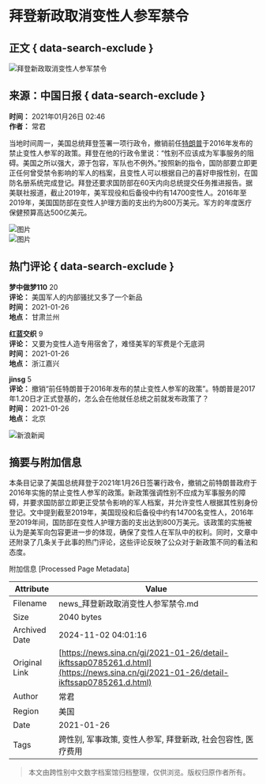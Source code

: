 # 拜登新政取消变性人参军禁令

## 正文 { data-search-exclude }


![拜登新政取消变性人参军禁令](//n.sinaimg.cn/sinakd10200/360/w180h180/20221208/5488-f44788ac472043e856889cad813b4a5a.jpg)

## 来源：中国日报 { data-search-exclude }

**时间：** 2021年01月26日 02:46  
**作者：** 常君  

当地时间周一，美国总统拜登签署一项行政令，撤销前任[特朗普](https://news.sina.cn/news_zt/keyword.d.html?vt=4&k=%E7%89%B9%E6%9C%97%E6%99%AE)于2016年发布的禁止变性人参军的政策。拜登在他的行政令里说：“性别不应该成为军事服务的阻碍。美国之所以强大，源于包容，军队也不例外。”按照新的指令，国防部要立即更正任何曾受禁令影响的军人的档案，且变性人可以根据自己的喜好申报性别，在国防名册系统完成登记。拜登还要求国防部在60天内向总统提交任务推进报告。据美联社报道，截止2019年，美军现役和后备役中约有14700变性人。2016年至2019年，美国国防部在变性人护理方面的支出约为800万美元。军方的年度医疗保健预算高达500亿美元。

![图片](//k.sinaimg.cn/n/front20210126ac/202/w641h361/20210126/9822-kicwvzq4594540.jpg/w700d1q75cms.jpg?by=cms_fixed_width)  
![图片](//k.sinaimg.cn/n/news/transform/150/w550h400/20210126/53f9-kicwvzq4594278.jpg/w700d1q75cms.jpg?by=cms_fixed_width)

## 热门评论 { data-search-exclude }

**梦中做梦110** 20  
**评论：** 美国军人的内部骚扰又多了一个新品  
**时间：** 2021-01-26  
**地点：** 甘肃兰州  

**红蓝交织** 9  
**评论：** 又要为变性人造专用宿舍了，难怪美军的军费是个无底洞  
**时间：** 2021-01-26  
**地点：** 浙江嘉兴  

**jinsg** 5  
**评论：** 撤销“前任特朗普于2016年发布的禁止变性人参军的政策”。特朗普是2017年1.20日才正式登基的，怎么会在他就任总统之前就发布政策了？  
**时间：** 2021-01-26  
**地点：** 北京  

![新浪新闻](https://n.sinaimg.cn/default/80905340/20200331/sinalogo.png)

## 摘要与附加信息

<!-- tcd_abstract -->
本条目记录了美国总统拜登于2021年1月26日签署行政令，撤销之前特朗普政府于2016年实施的禁止变性人参军的政策。新政策强调性别不应成为军事服务的障碍，并要求国防部立即更正受禁令影响的军人档案，并允许变性人根据其性别身份登记。文中提到截至2019年，美国现役和后备役中约有14700名变性人，2016年至2019年间，国防部在变性人护理方面的支出达到800万美元。该政策的实施被认为是美军向包容更进一步的体现，确保了变性人在军队中的权利。同时，文章中还附录了几条关于此事的热门评论，这些评论反映了公众对于新政策不同的看法和态度。
<!-- tcd_abstract_end -->

附加信息 [Processed Page Metadata]

| Attribute       | Value                                  |
|-----------------|----------------------------------------|
| Filename        | news_拜登新政取消变性人参军禁令.md                             |
| Size            | 2040 bytes                           |
| Archived Date   | 2024-11-02 04:01:16                             |
| Original Link   | [https://news.sina.cn/gj/2021-01-26/detail-ikftssap0785261.d.html](https://news.sina.cn/gj/2021-01-26/detail-ikftssap0785261.d.html)                       |
| Author          | 常君                               |
| Region          | 美国                               |
| Date            | 2021-01-26                                 |
| Tags            | 跨性别, 军事政策, 变性人参军, 拜登新政, 社会包容性, 医疗费用                                 |
>
> 本文由跨性别中文数字档案馆归档整理，仅供浏览。版权归原作者所有。
>